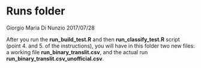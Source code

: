 Runs folder
================
Giorgio Maria Di Nunzio
2017/07/28

After you run the **run\_build\_test.R** and then **run\_classify\_test.R** script (point 4. and 5. of the instructions), you will have in this folder two new files: a working file **run\_binary\_translit.csv**, and the actual run **run\_binary\_translit.csv\_unofficial.csv**.

